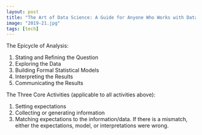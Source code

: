 ```yaml
---
layout: post
title: "The Art of Data Science: A Guide for Anyone Who Works with Data"
image: "2019-21.jpg"
tags: [tech]
---
```


The Epicycle of Analysis:

1. Stating and Refining the Question
2. Exploring the Data
3. Building Formal Statistical Models
4. Interpreting the Results
5. Communicating the Results

The Three Core Activities (applicable to all activities above):

1. Setting expectations
2. Collecting or generating information
3. Matching expectations to the information/data. If there is a mismatch, either the expectations, model, or interpretations were wrong.